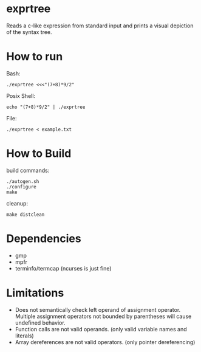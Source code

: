 # exprtree #

Reads a c-like expression from standard input and prints a visual depiction of
the syntax tree.


# How to run #
Bash:

	./exprtree <<<"(7+8)*9/2"


Posix Shell:

	echo "(7+8)*9/2" | ./exprtree


File:

	./exprtree < example.txt


# How to Build #

build commands:

	./autogen.sh
	./configure
	make


cleanup:

	make distclean


# Dependencies #
* gmp
* mpfr
* terminfo/termcap (ncurses is just fine)


# Limitations #

* Does not semantically check left operand of assignment operator. Multiple assignment operators not bounded by parentheses will cause undefined behavior.
* Function calls are not valid operands. (only valid variable names and literals)
* Array dereferences are not valid operators. (only pointer dereferencing)
